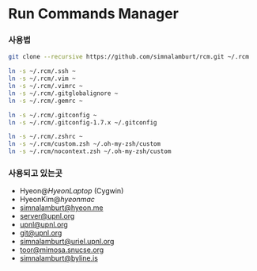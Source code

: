 Run Commands Manager
=====

### 사용법
```bash
git clone --recursive https://github.com/simnalamburt/rcm.git ~/.rcm

ln -s ~/.rcm/.ssh ~
ln -s ~/.rcm/.vim ~
ln -s ~/.rcm/.vimrc ~
ln -s ~/.rcm/.gitglobalignore ~
ln -s ~/.rcm/.gemrc ~

ln -s ~/.rcm/.gitconfig ~
ln -s ~/.rcm/.gitconfig-1.7.x ~/.gitconfig

ln -s ~/.rcm/.zshrc ~
ln -s ~/.rcm/custom.zsh ~/.oh-my-zsh/custom
ln -s ~/.rcm/nocontext.zsh ~/.oh-my-zsh/custom
```

### 사용되고 있는곳

* Hyeon@*HyeonLaptop* (Cygwin)
* HyeonKim@*hyeonmac*
* simnalamburt@hyeon.me
* server@upnl.org
* upnl@upnl.org
* git@upnl.org
* simnalamburt@uriel.upnl.org
* toor@mimosa.snucse.org
* simnalamburt@byline.is
